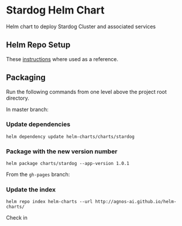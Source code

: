 Stardog Helm Chart
==================

Helm chart to deploy Stardog Cluster and associated services

## Helm Repo Setup
These [instructions](https://medium.com/containerum/how-to-make-and-share-your-own-helm-package-50ae40f6c221) where used as a reference.

## Packaging
Run the following commands from one level above the project root directory.

In master branch:
### Update dependencies
```
helm dependency update helm-charts/charts/stardog
```

### Package with the new version number
```
helm package charts/stardog --app-version 1.0.1
```

From the `gh-pages` branch:
### Update the index
```
helm repo index helm-charts --url http://agnos-ai.github.io/helm-charts/
```
Check in